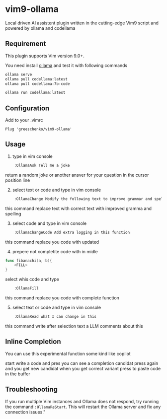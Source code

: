 # vim9-ollama

Local driven AI assistent plugin written in the cutting-edge Vim9 script and powered by ollama and codellama

## Requirement

This plugin supports Vim version 9.0+.

You need install [ollama](https://ollama.com/) and test it with following commands

```bash
ollama serve
ollama pull codellama:latest
ollama pull codellama:7b-code

ollama run codellama:latest
```

## Configuration

Add to your .vimrc

```vim
Plug 'greeschenko/vim9-ollama'
```

## Usage

1. type in vim console

```bash
    :OllamaAsk Tell me a joke
```

return a random joke or another ansver for your question in the cursor position line

2. select text or code and type in vim console

```bash
    :OllamaChange Modify the following text to improve grammar and spelling, just output the final text without additional quotes around it
```

this command replace text with correct text with improved gramma and spelling

3. select code and type in vim console

```bash
    :OllamaChangeCode Add extra logging in this function
```

this command replace you code with updated

4. prepere not completite code with <FILL> in midle

```go
func fibanachi(a, b){
    <FILL>
}
```
select whis code and type

```bash
    :OllamaFill
```

this command replace you code with complete function

5. select text or code and type in vim console

```bash
    :OllamaRead what I can change in this
```

this command write after selection text a LLM comments about this

## Inline Completion

You can use this experimental function some kind like copilot

start write a code and pres <C-l> you can see a completion candidat press <C-l> again and you get new candidat
when you get correct variant press <C-f> to paste code in the buffer

## Troubleshooting

If you run multiple Vim instances and Ollama does not respond, try running the command `:OllamaReStart`.
This will restart the Ollama server and fix any connection issues."

